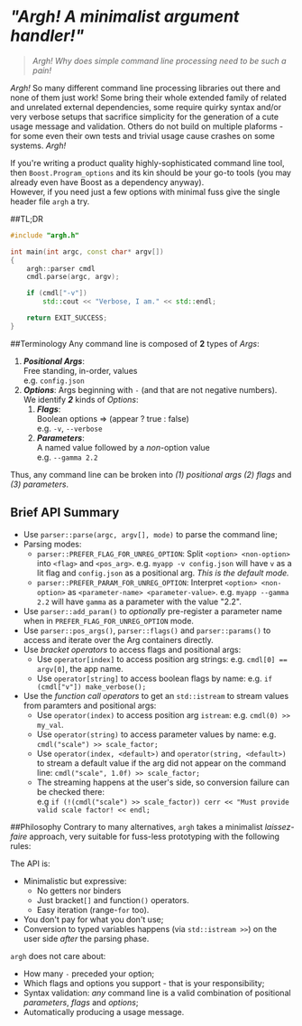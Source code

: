 # *"Argh! A minimalist argument handler!"*
> *Argh! Why does simple command line processing need to be such a pain!*

*Argh!* So many different command line processing libraries out there and none of them just work! Some bring their whole extended family of related and unrelated external dependencies, some require quirky syntax and/or very verbose setups that sacrifice simplicity for the generation of a cute usage message and validation. Others do not build on multiple plaforms - for some even their own tests and trivial usage cause crashes on some systems. *Argh!*

If you're writing a product quality highly-sophisticated command line tool, then `Boost.Program_options` and its kin should be your go-to tools (you may already even have Boost as a dependency anyway).  
However, if you need just a few options with minimal fuss give the single header file `argh` a try.
 
##TL;DR
```cpp
#include "argh.h"

int main(int argc, const char* argv[])
{
    argh::parser cmdl
    cmdl.parse(argc, argv);

    if (cmdl["-v"])
        std::cout << "Verbose, I am." << std::endl;

    return EXIT_SUCCESS;
}
```
##Terminology
Any command line is composed of **2** types of *Args*:  

1. ***Positional Args***:  
    Free standing, in-order, values  
    e.g. `config.json`  
2. ***Options***: 
    Args beginning with `-` (and that are not negative numbers).   
    We identify ***2*** kinds of *Options*:  
    1. ***Flags***:   
       Boolean options =>  (appear ? true : false)  
       e.g. `-v`, `--verbose`  
    2. ***Parameters***:   
       A named value followed by a *non*-option value  
       e.g. `--gamma 2.2`  

Thus, any command line can be broken into *(1) positional args* *(2) flags* and *(3) parameters*.

## Brief API Summary
- Use `parser::parse(argc, argv[], mode)` to parse the command line; 
- Parsing modes:
    - `parser::PREFER_FLAG_FOR_UNREG_OPTION`: Split `<option> <non-option>` into `<flag>` and `<pos_arg>`. 
    e.g. `myapp -v config.json` will have `v` as a lit flag and `config.json` as a positional arg.
    *This is the default mode.*
    - `parser::PREFER_PARAM_FOR_UNREG_OPTION`: Interpret `<option> <non-option>` as `<parameter-name> <parameter-value>`. 
    e.g. `myapp --gamma 2.2` will have `gamma` as a parameter with the value "2.2".    
- Use `parser::add_param()` to *optionally* pre-register a parameter name when in `PREFER_FLAG_FOR_UNREG_OPTION` mode.
- Use `parser::pos_args()`, `parser::flags()` and `parser::params()` to access and iterate over the Arg containers directly.
- Use *bracket operators* to access flags and positional args: 
    - Use `operator[index]` to access position arg strings: e.g. `cmdl[0] == argv[0]`, the app name.
    - Use `operator[string]` to access boolean flags by name: e.g. `if (cmdl["v"]) make_verbose();`
- Use the *function call operators* to get an `std::istream` to stream values from paramters and positional args:
    - Use `operator(index)` to access position arg `istream`: e.g. `cmdl(0) >> my_val`.
    - Use `operator(string)` to access parameter values by name: e.g. `cmdl("scale") >> scale_factor;`
    - Use `operator(index, <default>)` and `operator(string, <default>)` to stream a default value if the arg did not appear on the command line: `cmdl("scale", 1.0f) >> scale_factor;`
    - The streaming happens at the user's side, so conversion failure can be checked there:  
    e.g `if (!(cmdl("scale") >> scale_factor)) cerr << "Must provide valid scale factor! << endl;`

##Philosophy
Contrary to many alternatives, `argh` takes a minimalist *laissez-faire* approach, very suitable for fuss-less prototyping with the following rules:

The API is:
 - Minimalistic but expressive: 
    - No getters nor binders
    - Just bracket`[]` and function`()` operators. 
    - Easy iteration (range-`for` too).
 - You don't pay for what you don't use;
 - Conversion to typed variables happens (via `std::istream >>`) on the user side *after* the parsing phase.

`argh` does not care about:
 - How many `-` preceded your option;
 - Which flags and options you support - that is your responsibility;
 - Syntax validation: *any* command line is a valid combination of positional *parameters*, *flags* and *options*;
 - Automatically producing a usage message.

 
